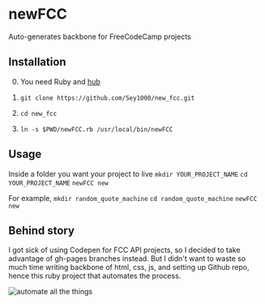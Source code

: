 # newFCC
Auto-generates backbone for FreeCodeCamp projects

## Installation
0. You need Ruby and [hub](https://hub.github.com/)

1. `git clone https://github.com/Sey1000/new_fcc.git`
2. `cd new_fcc`
3. `ln -s $PWD/newFCC.rb /usr/local/bin/newFCC`

## Usage
Inside a folder you want your project to live
`mkdir YOUR_PROJECT_NAME`
`cd YOUR_PROJECT_NAME`
`newFCC new`

For example,
`mkdir random_quote_machine`
`cd random_quote_machine`
`newFCC new`

## Behind story
I got sick of using Codepen for FCC API projects, so I decided to take advantage of gh-pages branches instead. But I didn't want to waste so much time writing backbone of html, css, js, and setting up Github repo, hence this ruby project that automates the process.

![automate all the things](https://avatars2.githubusercontent.com/u/16477209?v=4&s=200)
